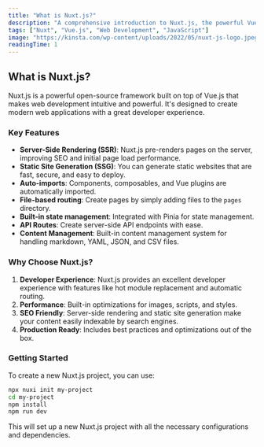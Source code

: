 ```yaml
---
title: "What is Nuxt.js?"
description: "A comprehensive introduction to Nuxt.js, the powerful Vue.js framework for building modern web applications."
tags: ["Nuxt", "Vue.js", "Web Development", "JavaScript"]
image: "https://kinsta.com/wp-content/uploads/2022/05/nuxt-js-logo.jpeg"
readingTime: 1
---
```


## What is Nuxt.js?

Nuxt.js is a powerful open-source framework built on top of Vue.js that makes web development intuitive and powerful. It's designed to create modern web applications with a great developer experience.

### Key Features

- **Server-Side Rendering (SSR)**: Nuxt.js pre-renders pages on the server, improving SEO and initial page load performance.
- **Static Site Generation (SSG)**: You can generate static websites that are fast, secure, and easy to deploy.
- **Auto-imports**: Components, composables, and Vue plugins are automatically imported.
- **File-based routing**: Create pages by simply adding files to the `pages` directory.
- **Built-in state management**: Integrated with Pinia for state management.
- **API Routes**: Create server-side API endpoints with ease.
- **Content Management**: Built-in content management system for handling markdown, YAML, JSON, and CSV files.

### Why Choose Nuxt.js?

1. **Developer Experience**: Nuxt.js provides an excellent developer experience with features like hot module replacement and automatic routing.
2. **Performance**: Built-in optimizations for images, scripts, and styles.
3. **SEO Friendly**: Server-side rendering and static site generation make your content easily indexable by search engines.
4. **Production Ready**: Includes best practices and optimizations out of the box.

### Getting Started

To create a new Nuxt.js project, you can use:

```bash
npx nuxi init my-project
cd my-project
npm install
npm run dev
```

This will set up a new Nuxt.js project with all the necessary configurations and dependencies.